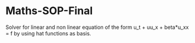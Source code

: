 # Maths-SOP-Final
Solver for linear and non linear equation of the form u_t + uu_x + beta*u_xx = f by using hat functions as basis.
